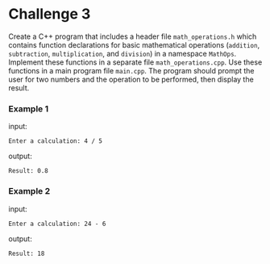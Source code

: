 # Challenge 3

Create a C++ program that includes a header file `math_operations.h` which contains function declarations for basic mathematical operations (`addition`, `subtraction`, `multiplication`, and `division`) in a namespace `MathOps`. Implement these functions in a separate file `math_operations.cpp`. Use these functions in a main program file `main.cpp`. The program should prompt the user for two numbers and the operation to be performed, then display the result.

### Example 1

input:

```
Enter a calculation: 4 / 5
```

output:

```
Result: 0.8
```

### Example 2

input:

```
Enter a calculation: 24 - 6
```

output:

```
Result: 18
```
